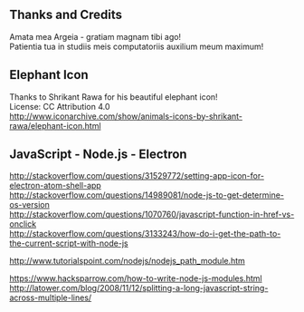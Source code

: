 Thanks and Credits
--------------------------------------------------------------------------------
Amata mea Argeia - gratiam magnam tibi ago!  
Patientia tua in studiis meis computatoriis auxilium meum maximum!  

## Elephant Icon
Thanks to Shrikant Rawa for his beautiful elephant icon!  
License: CC Attribution 4.0  
http://www.iconarchive.com/show/animals-icons-by-shrikant-rawa/elephant-icon.html  

## JavaScript - Node.js - Electron
http://stackoverflow.com/questions/31529772/setting-app-icon-for-electron-atom-shell-app  
http://stackoverflow.com/questions/14989081/node-js-to-get-determine-os-version  
http://stackoverflow.com/questions/1070760/javascript-function-in-href-vs-onclick  
http://stackoverflow.com/questions/3133243/how-do-i-get-the-path-to-the-current-script-with-node-js  

http://www.tutorialspoint.com/nodejs/nodejs_path_module.htm  

https://www.hacksparrow.com/how-to-write-node-js-modules.html  
http://latower.com/blog/2008/11/12/splitting-a-long-javascript-string-across-multiple-lines/  
